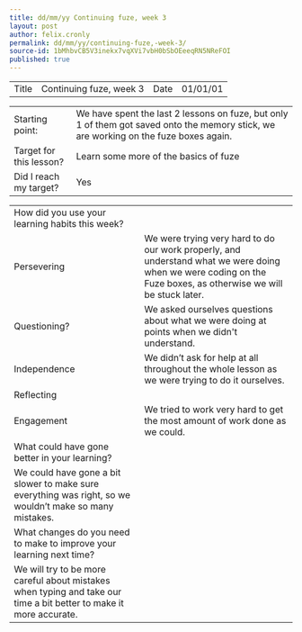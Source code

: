 ```yaml
---
title: dd/mm/yy Continuing fuze, week 3
layout: post
author: felix.cronly
permalink: dd/mm/yy/continuing-fuze,-week-3/
source-id: 1bMhbvCB5V3inekx7vqXVi7vbH0bSbOEeeqRN5NReFOI
published: true
---
```

<table>
  <tr>
    <td>Title</td>
    <td>Continuing fuze, week 3</td>
    <td>Date</td>
    <td>01/01/01</td>
  </tr>
</table>


<table>
  <tr>
    <td>Starting point:</td>
    <td>We have spent the last 2 lessons on fuze, but only 1 of them got saved onto the memory stick, we are working on the fuze boxes again.</td>
  </tr>
  <tr>
    <td>Target for this lesson?</td>
    <td>Learn some more of the basics of fuze</td>
  </tr>
  <tr>
    <td>Did I reach my target? </td>
    <td>Yes</td>
  </tr>
</table>


<table>
  <tr>
    <td>How did you use your learning habits this week?</td>
    <td></td>
  </tr>
  <tr>
    <td>Persevering</td>
    <td>We were trying very hard to do our work properly, and understand what we were doing when we were coding on the Fuze boxes, as otherwise we will be stuck later.</td>
  </tr>
  <tr>
    <td>Questioning?</td>
    <td>We asked ourselves questions about what we were doing at points when we didn't understand.</td>
  </tr>
  <tr>
    <td>Independence</td>
    <td>We didn’t ask for help at all throughout the whole lesson as we were trying to do it ourselves.</td>
  </tr>
  <tr>
    <td>Reflecting</td>
    <td></td>
  </tr>
  <tr>
    <td>Engagement</td>
    <td>We tried to work very hard to get the most amount of work done as we could.</td>
  </tr>
  <tr>
    <td>What could have gone better in your learning?</td>
    <td></td>
  </tr>
  <tr>
    <td>We could have gone a bit slower to make sure everything was right, so we wouldn’t make so many mistakes.</td>
    <td></td>
  </tr>
  <tr>
    <td>What changes do you need to make to improve your learning next time?</td>
    <td></td>
  </tr>
  <tr>
    <td>We will try to be more careful about mistakes when typing and take our time a bit better to make it more accurate.</td>
    <td></td>
  </tr>
</table>


